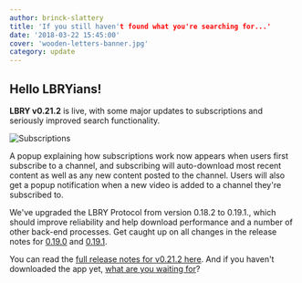 ```yaml
---
author: brinck-slattery
title: 'If you still haven't found what you're searching for...'
date: '2018-03-22 15:45:00'
cover: 'wooden-letters-banner.jpg'
category: update
---
```

## Hello LBRYians! 

**LBRY v0.21.2** is live, with some major updates to subscriptions and seriously improved search functionality.

![Subscriptions](https://spee.ch/f/subs-app-drk.png)

A popup explaining how subscriptions work now appears when users first subscribe to a channel, and subscribing will auto-download most recent content as well as any new content posted to the channel.
Users will also get a popup notification when a new video is added to a channel they're subscribed to.

We've upgraded the LBRY Protocol from version 0.18.2 to 0.19.1., which should improve reliability and help download performance and a number of other back-end processes. Get caught up on all changes in the release notes for [0.19.0](https://github.com/lbryio/lbry/releases/tag/v0.19.) and [0.19.1](https://github.com/lbryio/lbry/releases/tag/v0.19.1).

You can read the [full release notes for v0.21.2 here](https://github.com/lbryio/lbry-desktop/releases). And if you haven't downloaded the app yet, [what are you waiting for](https://lbry.io/get?auto=1)?
